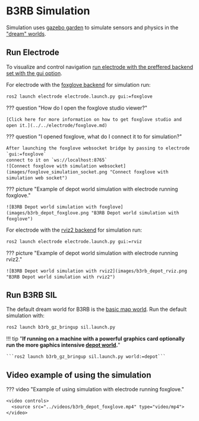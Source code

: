 # B3RB Simulation

Simulation uses [gazebo garden](https://gazebosim.org/home) to simulate sensors and physics in the ["dream" worlds](../../dream/worlds/worlds.md).

## Run Electrode

To visualize and control navigation [run electrode with the preffered backend set with the gui option](../../electrode/about.md).

For electrode with the [foxglove backend](../../electrode/foxglove.md) for simulation run:
```bash
ros2 launch electrode electrode.launch.py gui:=foxglove
``` 
??? question "How do I open the foxglove studio viewer?"

    [Click here for more information on how to get foxglove studio and open it.](../../electrode/foxglove.md)

??? question "I opened foxglove, what do I connect it to for simulation?"

    After launching the foxglove websocket bridge by passing to electrode `gui:=foxglove`
    connect to it on `ws://localhost:8765`
    ![Connect foxglove with simulation websocket](images/foxglove_simulation_socket.png "Connect foxglove with simulation web socket")

??? picture "Example of depot world simulation with electrode running foxglove."

    ![B3RB Depot world simulation with foxglove](images/b3rb_depot_foxglove.png "B3RB Depot world simulation with foxglove")


For electrode with the [rviz2 backend](../../electrode/rviz2.md) for simulation run:
```bash
ros2 launch electrode electrode.launch.py gui:=rviz
``` 
??? picture "Example of depot world simulation with electrode running rviz2."

    ![B3RB Depot world simulation with rviz2](images/b3rb_depot_rviz.png "B3RB Depot world simulation with rviz2")


## Run B3RB SIL

The default dream world for B3RB is the [basic map world](../../dream/worlds/worlds.md#basic-map-world).
Run the default simulation with:
```bash
ros2 launch b3rb_gz_bringup sil.launch.py
```

!!! tip "**If running on a machine with a powerful graphics card optionally run the more gaphics intensive [depot world](../../dream/worlds/worlds.md#depot-world).**"

    ```ros2 launch b3rb_gz_bringup sil.launch.py world:=depot```

## Video example of using the simulation
??? video "Example of using simulation with electrode running foxglove."

    <video controls>
      <source src="../videos/b3rb_depot_foxglove.mp4" type="video/mp4">
    </video>




